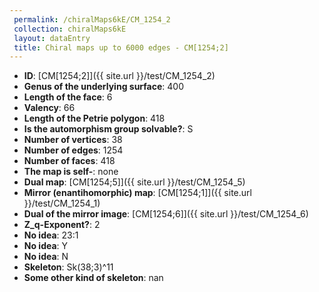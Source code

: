 ```yaml
--- 
 permalink: /chiralMaps6kE/CM_1254_2 
 collection: chiralMaps6kE
 layout: dataEntry
 title: Chiral maps up to 6000 edges - CM[1254;2]
---
```


- **ID**: [CM[1254;2]]({{ site.url }}/test/CM_1254_2)
- **Genus of the underlying surface**: 400
- **Length of the face**: 6
- **Valency**: 66
- **Length of the Petrie polygon**: 418
- **Is the automorphism group solvable?**: S
- **Number of vertices**: 38
- **Number of edges**: 1254
- **Number of faces**: 418
- **The map is self-**: none
- **Dual map**: [CM[1254;5]]({{ site.url }}/test/CM_1254_5)
- **Mirror (enantihomorphic) map**: [CM[1254;1]]({{ site.url }}/test/CM_1254_1)
- **Dual of the mirror image**: [CM[1254;6]]({{ site.url }}/test/CM_1254_6)
- **Z_q-Exponent?**: 2
- **No idea**:  23:1
- **No idea**: Y
- **No idea**: N
- **Skeleton**: Sk(38;3)^11
- **Some other kind of skeleton**: nan
